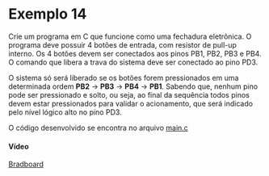 # Exemplo 14

Crie um programa em C que funcione como uma fechadura eletrônica. O programa deve possuir 4 botões de entrada, com resistor de pull-up interno. Os 4 botões devem ser conectados aos pinos PB1, PB2, PB3 e PB4. O comando que libera a trava do sistema deve ser conectado ao pino PD3.

O sistema só será liberado se os botões forem pressionados em uma determinada ordem **PB2** -> **PB3** -> **PB4** -> **PB1**. Sabendo que, nenhum pino pode ser pressionado e solto, ou seja, ao final da sequência todos pinos devem estar pressionados para validar o acionamento, que será indicado pelo nível lógico alto no pino PD3.

O código desenvolvido se encontra no arquivo [main.c](./main.c)

#### Vídeo

[Bradboard](./gif-ex14.mp4)